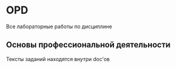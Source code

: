 # OPD
Все лабораторные работы по дисциплине

## Основы профессиональной деятельности ##
Тексты заданий находятся внутри doc'ов
